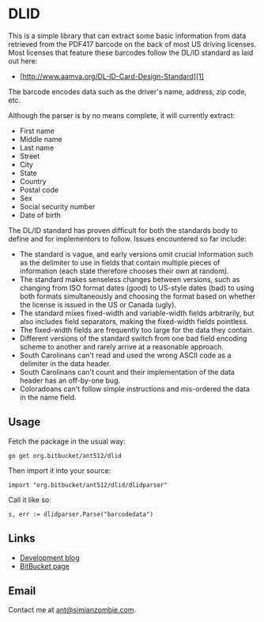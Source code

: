 DLID
====

This is a simple library that can extract some basic information from data
retrieved from the PDF417 barcode on the back of most US driving licenses.  Most
licenses that feature these barcodes follow the DL/ID standard as laid out here:

 * [http://www.aamva.org/DL-ID-Card-Design-Standard][1]

 [1]: http://www.aamva.org/DL-ID-Card-Design-Standard

The barcode encodes data such as the driver's name, address, zip code, etc.

Although the parser is by no means complete, it will currently extract:

 - First name
 - Middle name
 - Last name
 - Street
 - City
 - State
 - Country
 - Postal code
 - Sex
 - Social security number
 - Date of birth

The DL/ID standard has proven difficult for both the standards body to define
and for implementors to follow.  Issues encountered so far include:

 - The standard is vague, and early versions omit crucial information such as
   the delimiter to use in fields that contain multiple pieces of information
   (each state therefore chooses their own at random).
 - The standard makes senseless changes between versions, such as changing from
   ISO format dates (good) to US-style dates (bad) to using both formats
   simultaneously and choosing the format based on whether the license is issued
   in the US or Canada (ugly).
 - The standard mixes fixed-width and variable-width fields arbitrarily, but
   also includes field separators, making the fixed-width fields pointless.
 - The fixed-width fields are frequently too large for the data they contain.
 - Different versions of the standard switch from one bad field encoding scheme
   to another and rarely arrive at a reasonable approach.
 - South Carolinans can't read and used the wrong ASCII code as a delimiter in
   the data header.
 - South Carolinans can't count and their implementation of the data header has
   an off-by-one bug.
 - Coloradoans can't follow simple instructions and mis-ordered the data in the
   name field.


Usage
-----

Fetch the package in the usual way:

    go get org.bitbucket/ant512/dlid

Then import it into your source:

    import "org.bitbucket/ant512/dlid/dlidparser"

Call it like so:

    s, err := dlidparser.Parse("barcodedata")


Links
-----

 - [Development blog][2]
 - [BitBucket page][3]

  [2]: http://simianzombie.com
  [3]: http://bitbucket.org/ant512/dlid


Email
-----

  Contact me at <ant@simianzombie.com>.
